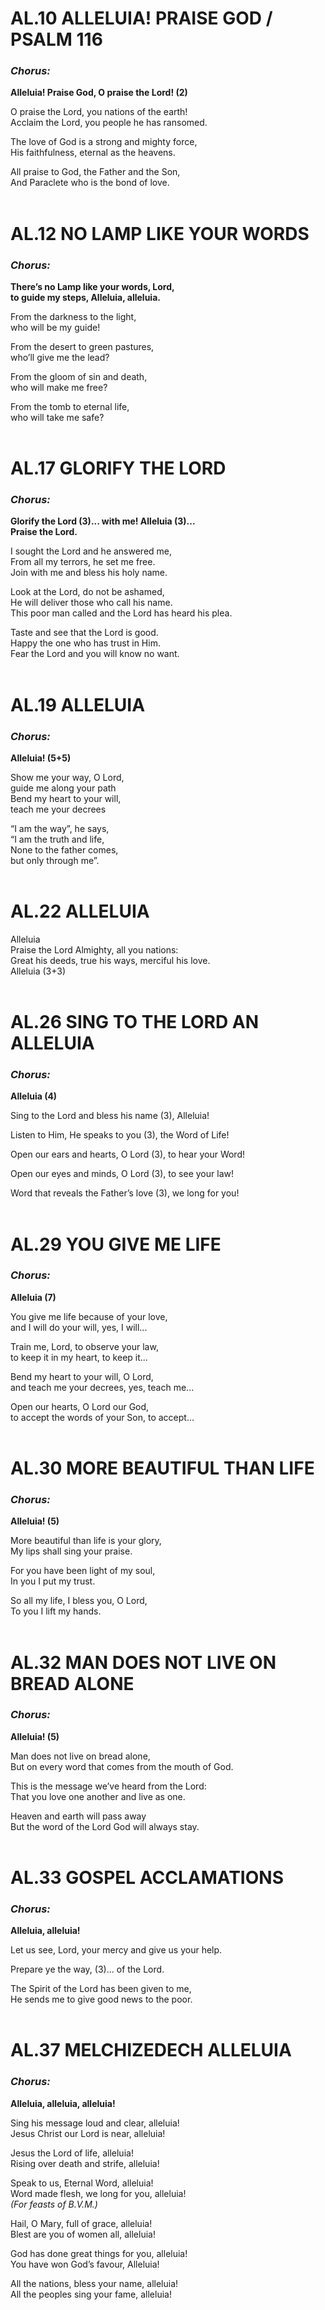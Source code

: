 # AL.10 <span> ALLELUIA! PRAISE GOD / PSALM 116<br> 	
### ***Chorus:*** <br>
**Alleluia! Praise God, O praise the Lord! (2)**<br>

O praise the Lord, you nations of the earth!<br>
Acclaim the Lord, you people he has ransomed.<br>

The love of God is a strong and mighty force,<br>
His faithfulness, eternal as the heavens.<br>

All praise to God, the Father and the Son,<br>
And Paraclete who is the bond of love.<br>
<br>
# AL.12 <span> NO LAMP LIKE YOUR WORDS<br>
### ***Chorus:*** <br>
**There’s no Lamp like your words, Lord,**<br>
**to guide my steps, Alleluia, alleluia.**<br>

From the darkness to the light,<br>
who will be my guide!<br>        
            
From the desert to green pastures,<br>
who’ll give me the lead?<br>

From the gloom of sin and death,<br>
who will make me free?<br>

From the tomb to eternal life,<br>
who will take me safe?<br>
<br>
# AL.17 <span> GLORIFY THE LORD<br>
### ***Chorus:*** <br>
**Glorify the Lord (3)... with me! Alleluia (3)...**<br>
**Praise the Lord.**<br>

I sought the Lord and he answered me,<br>
From all my terrors, he set me free.<br>
Join with me and bless his holy name.<br>

Look at the Lord, do not be ashamed,<br>
He will deliver those who call his name.<br>
This poor man called and the Lord has heard his plea.<br>

Taste and see that the Lord is good.<br>
Happy the one who has trust in Him.<br>
Fear the Lord and you will know no want.<br>
<br>
# AL.19 <span> ALLELUIA<br>
### ***Chorus:*** <br>
**Alleluia! (5+5)**<br>

Show me your way, O Lord,<br>
guide me along your path<br>
Bend my heart to your will,<br>
teach me your decrees<br>

“I am the way”, he says,<br>
“I am the truth and life,<br>
None to the father comes,<br>
but only through me”.<br>
<br>
# AL.22 <span> ALLELUIA<br>
Alleluia<br>
Praise the Lord Almighty, all you nations:<br>
Great his deeds, true his ways, merciful his love.<br>
Alleluia (3+3)<br>
<br>
# AL.26<span> SING TO THE LORD AN ALLELUIA<br>
### ***Chorus:*** <br>
**Alleluia (4)**<br>

Sing to the Lord and bless his name (3), Alleluia!<br>

Listen to Him, He speaks to you (3), the Word of Life!<br>

Open our ears and hearts, O Lord (3), to hear your Word!<br>

Open our eyes and minds, O Lord (3), to see your law!<br>

Word that reveals the Father’s love (3), we long for you!<br>
<br>
# AL.29<span> YOU GIVE ME LIFE<br>
### ***Chorus:*** <br>
**Alleluia (7)**<br>

You give me life because of your love,<br>
and I will do your will, yes, I will...<br>

Train me, Lord, to observe your law,<br>
to keep it in my heart, to keep it...<br>

Bend my heart to your will, O Lord,<br>
and teach me your decrees, yes, teach me...<br>

Open our hearts, O Lord our God,<br>
to accept the words of your Son, to accept...<br>
<br>
# AL.30 <span> MORE BEAUTIFUL THAN LIFE<br>
### ***Chorus:*** <br>
**Alleluia! (5)**<br>

More beautiful than life is your glory,<br>
My lips shall sing your praise.<br>

For you have been light of my soul,<br>
In you I put my trust.<br>

So all my life, I bless you, O Lord,<br>
To you I lift my hands.<br>
<br>
# AL.32 <span> MAN DOES NOT LIVE ON BREAD ALONE<br>
### ***Chorus:*** <br>
**Alleluia! (5)**<br>

Man does not live on bread alone,<br>
But on every word that comes from the mouth of God.<br>

This is the message we’ve heard from the Lord:<br>
That you love one another and live as one.<br>

Heaven and earth will pass away<br>
But the word of the Lord God will always stay.<br>
<br>
# AL.33 <span> GOSPEL ACCLAMATIONS<br>
### ***Chorus:*** <br>
**Alleluia, alleluia!**<br>

Let us see, Lord, your mercy and give us your help.<br>

Prepare ye the way, (3)... of the Lord.<br>

The Spirit of the Lord has been given to me,<br>
He sends me to give good news to the poor.<br>
<br>
# AL.37 <span> MELCHIZEDECH ALLELUIA<br>
### ***Chorus:*** <br>
**Alleluia, alleluia, alleluia!**<br>

Sing his message loud and clear, alleluia!<br>
Jesus Christ our Lord is near, alleluia!<br>

Jesus the Lord of life, alleluia!<br>
Rising over death and strife, alleluia!<br>

Speak to us, Eternal Word, alleluia!<br>
Word made flesh, we long for you, alleluia!<br>
*(For feasts of B.V.M.)*<br>

Hail, O Mary, full of grace, alleluia!<br>
Blest are you of women all, alleluia!<br>

God has done great things for you, alleluia!<br>
You have won God’s favour, Alleluia!<br>

All the nations, bless your name, alleluia!<br>
All the peoples sing your fame, alleluia!